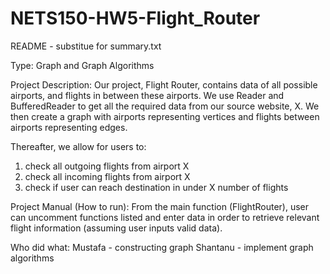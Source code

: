 # NETS150-HW5-Flight_Router

README - substitue for summary.txt

Type: Graph and Graph Algorithms

Project Description: 
Our project, Flight Router, contains data of all possible airports, and flights in between these airports.
We use Reader and BufferedReader to get all the required data from our source website, X. 
We then create a graph with airports representing vertices and flights between airports representing edges. 

Thereafter, we allow for users to:
1. check all outgoing flights from airport X
2. check all incoming flights from airport X
3. check if user can reach destination in under X number of flights


Project Manual (How to run):
From the main function (FlightRouter), user can uncomment functions listed and enter data in order to retrieve relevant
flight information (assuming user inputs valid data).


Who did what: 
Mustafa - constructing graph
Shantanu - implement graph algorithms 

